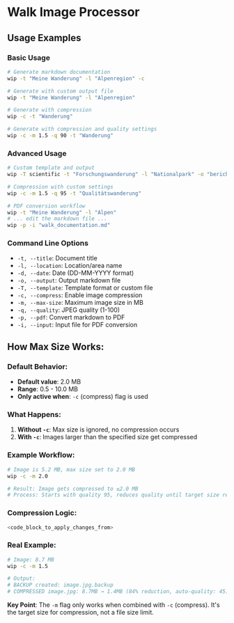 # Walk Image Processor

## Usage Examples

### Basic Usage
```bash
# Generate markdown documentation
wip -t "Meine Wanderung" -l "Alpenregion" -c

# Generate with custom output file
wip -t "Meine Wanderung" -l "Alpenregion"

# Generate with compression
wip -c -t "Wanderung"

# Generate with compression and quality settings
wip -c -m 1.5 -q 90 -t "Wanderung"
```

### Advanced Usage
```bash
# Custom template and output
wip -T scientific -t "Forschungswanderung" -l "Nationalpark" -o "bericht.md"

# Compression with custom settings
wip -c -m 1.5 -q 95 -t "Qualitätswanderung"

# PDF conversion workflow
wip -t "Meine Wanderung" -l "Alpen"
# ... edit the markdown file ...
wip -p -i "walk_documentation.md"
```

### Command Line Options
- `-t, --title`: Document title
- `-l, --location`: Location/area name  
- `-d, --date`: Date (DD-MM-YYYY format)
- `-o, --output`: Output markdown file
- `-T, --template`: Template format or custom file
- `-c, --compress`: Enable image compression
- `-m, --max-size`: Maximum image size in MB
- `-q, --quality`: JPEG quality (1-100)
- `-p, --pdf`: Convert markdown to PDF
- `-i, --input`: Input file for PDF conversion

## **How Max Size Works:**

### **Default Behavior:**
- **Default value**: 2.0 MB
- **Range**: 0.5 - 10.0 MB
- **Only active when**: `-c` (compress) flag is used

### **What Happens:**
1. **Without `-c`**: Max size is ignored, no compression occurs
2. **With `-c`**: Images larger than the specified size get compressed

### **Example Workflow:**
```bash
# Image is 5.2 MB, max size set to 2.0 MB
wip -c -m 2.0

# Result: Image gets compressed to ≤2.0 MB
# Process: Starts with quality 95, reduces quality until target size reached
```

### **Compression Logic:**
```python
<code_block_to_apply_changes_from>
```

### **Real Example:**
```bash
# Image: 8.7 MB
wip -c -m 1.5

# Output:
# BACKUP created: image.jpg.backup
# COMPRESSED image.jpg: 8.7MB → 1.4MB (84% reduction, auto-quality: 45)
```

**Key Point**: The `-m` flag only works when combined with `-c` (compress). It's the target size for compression, not a file size limit.